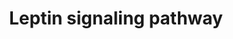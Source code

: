 ---
annotations:
- id: PW:0000363
  parent: regulatory pathway
  type: Pathway Ontology
  value: leptin system pathway
authors:
- Khanspers
- MartijnVanIersel
- Jyoti
- NetPath
- MaintBot
- Zari
- Mkutmon
- Egonw
- Eweitz
description: 'Leptin is a peptide hormone mainly synthesised and secreted from adipocytes.
  It is also expressed in other tissues including placenta, stomach and skeletal muscle.
  Leptin mediates its effects by binding to its receptor, leptin receptor (LEPR).
  LEPR belongs to gp130 family of cytokine receptor. LEPR is expressed in many tissues
  such as brain, adipose tissue, heart, placenta, lung and liver. Alternative splicing
  of LEPR results in six different isoforms, LEPRa, LEPRb, LEPRc, LEPRd, LEPRe and
  LEPRf. LEPRb is the longest isoform and possess signaling capacity. The role of
  other isoforms in leptin signaling is not clear. Leptin plays a major role in the
  regulation of energy homeostasis and regulate food intake and energy expenditure.
  Leptin is found to be transported to various regions of the brain across blood brain
  barrier. Impairment in leptin signaling across the blood brain barrier induces leptin
  resistance and thus obesity. Leptin is known to regulate reproduction, bone homeostasis
  and immune signaling. Leptin is also implicated in various physiological processers
  such as angiogenesis and hematopoiesis. LEPRb forms a homodimer and binds to leptin
  in 1:1 stoichiometry. This tetrameric receptor/ ligand complex appears to be essential
  for signaling. Leptin receptor lacks intrinsic kinase activity. It mediates multiple
  signaling pathways by binding to cytoplasmic kinases such as Janus Kinase 2 (JAK2).
  Activation of JAK2 by leptin promotes the tyrosine phosphorylation of LEPRb at Tyr-986,
  Try-1078 and Tyr-1141, thus activating LEPRb. Activation of leptin receptor with
  leptin activates signaling modules such as JAK/STAT, RAS/RAF/MAPK, IRS1/PI-3K, PLCγ
  and AMPK/ACC modules. Tyrosine phosphorylation of LEPRb induces binding of STATs
  to LEPRb. Binding of STATs to the phosphorylated residues of LEPR leads to the JAK2
  mediated tyrosine phosphorylation and activation of STATs. Activated STATs translocate
  to the nucleus and induces expression of genes such as suppressor of cytokine signaling
  3 (SOCS3) and TIMP metallopeptidase inhibitor 1 (TIMP1). SOCS3 mediates feedback
  inhibition of leptin pathway by binding to Tyr-986 residue of LEPR. Cytosolic PTP1B
  also negatively regulates leptin pathway by dephosphorylating JAK2 and STAT3. Binding
  of leptin to its receptor results in the phosphorylation of PTPN1. Phosphorylated
  PTPN11 provides a docking site for GRB2, resulting in the activation of ERK module
  through RAS-RAF-MEK signaling. Leptin induces the activation of PI-3K by promoting
  the interaction and formation of SH2B/JAK2/IRS complex. Activation PI-3K mediates
  the activation of activation of protein kinases such as protein kinase B (AKT1)
  and downstream signaling cascades such as mammalian target of rapamycin (MTOR),
  nitric oxide synthase 3 (NOS3) and phosphodiesterase 3A, cGMP-inhibited (PDE3A).
  Activated AKT also regulates glycogen synthase kinase 3 alpha/beta (GSK3A/B) proteins.
  IkappaB kinases (IKKs) are activated in response to AKT activation. Activated IKKs
  induce nuclear translocation of NF-kappaB. Leptin also regulates 5''-AMP-activated
  protein kinase (AMPK) signaling. AMPK function as energy sensor and is activated
  in response to rise in AMP to ATP ratio. Activated AMPK regulate fatty acid biosymthesis
  by regulating the activity the enzyme, fatty acid biosynthesis-acetyl-CoA carboxylase
  (ACC). PLC gamma is activated in response to leptin signaling. Activated PLC gamma
  regulate intracellular calcium levels and also protein kinase C activation by hydrolysing
  phospholipid phosphatidylinositol-4,5-bisphosphate (PIP2) to inositol 1,4,5-triphosphate
  (IP3) and diacylglycerol (DAG).  Please access this pathway at [http://www.netpath.org/netslim/Leptin_pathway.html
  NetSlim] database. If you use this pathway, please cite the following paper: Nanjappa,
  V., Raju, R., Muthusamy, B., Sharma, J., Thomas, J. K., Nidhina, P. A. H., Harsha,
  H. C., Pandey, A., Anilkumar G. and Prasad, T. S. K. (2011). A comprehensive curated
  reaction map of leptin signaling pathway. Journal of Proteomics and Bioinformatics.
  4, 184-189.  Proteins on this pathway have targeted assays available via the [https://assays.cancer.gov/available_assays?wp_id=WP2034
  CPTAC Assay Portal]'
last-edited: 2021-12-23
organisms:
- Homo sapiens
redirect_from:
- /index.php/Pathway:WP2034
- /instance/WP2034
revision: null
schema-jsonld:
- '@context': https://schema.org/
  '@id': https://wikipathways.github.io/pathways/WP2034.html
  '@type': Dataset
  creator:
    '@type': Organization
    name: WikiPathways
  description: 'Leptin is a peptide hormone mainly synthesised and secreted from adipocytes.
    It is also expressed in other tissues including placenta, stomach and skeletal
    muscle. Leptin mediates its effects by binding to its receptor, leptin receptor
    (LEPR). LEPR belongs to gp130 family of cytokine receptor. LEPR is expressed in
    many tissues such as brain, adipose tissue, heart, placenta, lung and liver. Alternative
    splicing of LEPR results in six different isoforms, LEPRa, LEPRb, LEPRc, LEPRd,
    LEPRe and LEPRf. LEPRb is the longest isoform and possess signaling capacity.
    The role of other isoforms in leptin signaling is not clear. Leptin plays a major
    role in the regulation of energy homeostasis and regulate food intake and energy
    expenditure. Leptin is found to be transported to various regions of the brain
    across blood brain barrier. Impairment in leptin signaling across the blood brain
    barrier induces leptin resistance and thus obesity. Leptin is known to regulate
    reproduction, bone homeostasis and immune signaling. Leptin is also implicated
    in various physiological processers such as angiogenesis and hematopoiesis. LEPRb
    forms a homodimer and binds to leptin in 1:1 stoichiometry. This tetrameric receptor/
    ligand complex appears to be essential for signaling. Leptin receptor lacks intrinsic
    kinase activity. It mediates multiple signaling pathways by binding to cytoplasmic
    kinases such as Janus Kinase 2 (JAK2). Activation of JAK2 by leptin promotes the
    tyrosine phosphorylation of LEPRb at Tyr-986, Try-1078 and Tyr-1141, thus activating
    LEPRb. Activation of leptin receptor with leptin activates signaling modules such
    as JAK/STAT, RAS/RAF/MAPK, IRS1/PI-3K, PLCγ and AMPK/ACC modules. Tyrosine phosphorylation
    of LEPRb induces binding of STATs to LEPRb. Binding of STATs to the phosphorylated
    residues of LEPR leads to the JAK2 mediated tyrosine phosphorylation and activation
    of STATs. Activated STATs translocate to the nucleus and induces expression of
    genes such as suppressor of cytokine signaling 3 (SOCS3) and TIMP metallopeptidase
    inhibitor 1 (TIMP1). SOCS3 mediates feedback inhibition of leptin pathway by binding
    to Tyr-986 residue of LEPR. Cytosolic PTP1B also negatively regulates leptin pathway
    by dephosphorylating JAK2 and STAT3. Binding of leptin to its receptor results
    in the phosphorylation of PTPN1. Phosphorylated PTPN11 provides a docking site
    for GRB2, resulting in the activation of ERK module through RAS-RAF-MEK signaling.
    Leptin induces the activation of PI-3K by promoting the interaction and formation
    of SH2B/JAK2/IRS complex. Activation PI-3K mediates the activation of activation
    of protein kinases such as protein kinase B (AKT1) and downstream signaling cascades
    such as mammalian target of rapamycin (MTOR), nitric oxide synthase 3 (NOS3) and
    phosphodiesterase 3A, cGMP-inhibited (PDE3A). Activated AKT also regulates glycogen
    synthase kinase 3 alpha/beta (GSK3A/B) proteins. IkappaB kinases (IKKs) are activated
    in response to AKT activation. Activated IKKs induce nuclear translocation of
    NF-kappaB. Leptin also regulates 5''-AMP-activated protein kinase (AMPK) signaling.
    AMPK function as energy sensor and is activated in response to rise in AMP to
    ATP ratio. Activated AMPK regulate fatty acid biosymthesis by regulating the activity
    the enzyme, fatty acid biosynthesis-acetyl-CoA carboxylase (ACC). PLC gamma is
    activated in response to leptin signaling. Activated PLC gamma regulate intracellular
    calcium levels and also protein kinase C activation by hydrolysing phospholipid
    phosphatidylinositol-4,5-bisphosphate (PIP2) to inositol 1,4,5-triphosphate (IP3)
    and diacylglycerol (DAG).  Please access this pathway at [http://www.netpath.org/netslim/Leptin_pathway.html
    NetSlim] database. If you use this pathway, please cite the following paper: Nanjappa,
    V., Raju, R., Muthusamy, B., Sharma, J., Thomas, J. K., Nidhina, P. A. H., Harsha,
    H. C., Pandey, A., Anilkumar G. and Prasad, T. S. K. (2011). A comprehensive curated
    reaction map of leptin signaling pathway. Journal of Proteomics and Bioinformatics.
    4, 184-189.  Proteins on this pathway have targeted assays available via the [https://assays.cancer.gov/available_assays?wp_id=WP2034
    CPTAC Assay Portal]'
  keywords:
  - ' LEP'
  - ACACA
  - ACACB
  - AKT1
  - BAD
  - BAX
  - BCL2L1
  - CCND1
  - CDC42
  - CFL2
  - CHUK
  - CISH
  - CREB1
  - EGFR
  - EIF4E
  - EIF4EBP1
  - ELK1
  - ERBB2
  - ESR1
  - FOXO1
  - FYN
  - GRB2
  - GSK3A
  - GSK3B
  - HRAS
  - IGF1R
  - IKBKB
  - IKBKG
  - IL1B
  - IL1RN
  - IRS1
  - IRS2
  - JAK1
  - JAK2
  - KHDRBS1
  - LEPR
  - MAP2K1
  - MAP2K2
  - MAPK1
  - MAPK14
  - MAPK3
  - MAPK8
  - MTOR
  - NCOA1
  - NFKB1
  - NOS3
  - PDE3B
  - PIK3R1
  - PIK3R2
  - PLCG1
  - PLCG2
  - PRKAA1
  - PRKAA2
  - PTEN
  - PTK2
  - PTPN1
  - PTPN11
  - RAC1
  - RAF1
  - REL
  - RELA
  - RHOA
  - ROCK1
  - ROCK2
  - RPS6
  - 'RPS6KA1 '
  - RPS6KB1
  - SH2B1
  - SHC1
  - SOCS2
  - SOCS3
  - SOCS7
  - SOS1
  - SP1
  - SRC
  - STAT1
  - STAT3
  - STAT5B
  - TIMP1
  license: CC0
  name: Leptin signaling pathway
seo: CreativeWork
title: Leptin signaling pathway
wpid: WP2034
---